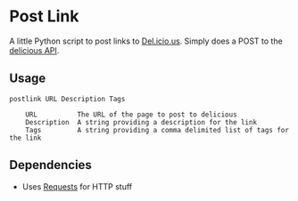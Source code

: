 # Post Link

A little Python script to post links to [Del.icio.us](http://delicious.com). Simply does a POST to the [delicious API](https://github.com/SciDevs/delicious-api).

## Usage

	postlink URL Description Tags
		
		URL          The URL of the page to post to delicious
		Description  A string providing a description for the link
		Tags         A string providing a comma delimited list of tags for the link

## Dependencies 

* Uses [Requests](http://docs.python-requests.org/en/latest/) for HTTP stuff


